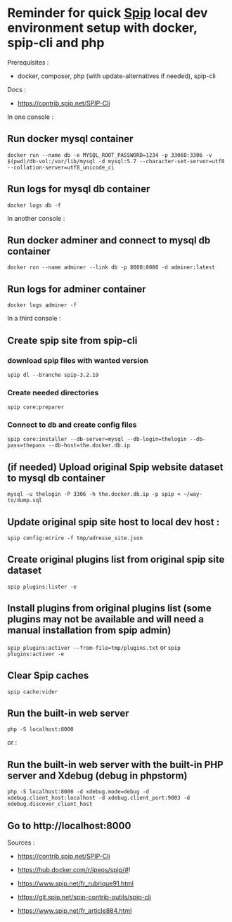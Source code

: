 # Reminder for quick [Spip](https://www.spip.net/) local dev environment setup with docker, spip-cli and php

Prerequisites :
- docker, composer, php (with update-alternatives if needed), spip-cli

Docs :
- https://contrib.spip.net/SPIP-Cli


In one console :
## Run docker mysql container
`docker run --name db -e MYSQL_ROOT_PASSWORD=1234 -p 33060:3306 -v $(pwd)/db-vol:/var/lib/mysql -d mysql:5.7 --character-set-server=utf8 --collation-server=utf8_unicode_ci`

## Run logs for mysql db container
`docker logs db -f`

In another console :
## Run docker adminer and connect to mysql db container

`docker run --name adminer --link db -p 8080:8080 -d adminer:latest`

## Run logs for adminer container

`docker logs adminer -f`

In a third console :

## Create spip site from spip-cli

### download spip files with wanted version
`spip dl --branche spip-3.2.19`
### Create needed directories
`spip core:preparer`
### Connect to db and create config files
`spip core:installer --db-server=mysql --db-login=thelogin --db-pass=thepass --db-host=the.docker.db.ip`

## (if needed) Upload original Spip website dataset to mysql db container 
`mysql -u thelogin -P 3306 -h the.docker.db.ip -p spip < ~/way-to/dump.sql`

## Update original spip site host to local dev host :
`spip config:ecrire -f tmp/adresse_site.json`

## Create original plugins list from original spip site dataset
`spip plugins:lister -e`

## Install plugins from original plugins list (some plugins may not be available and will need a manual installation from spip admin)
`spip plugins:activer --from-file=tmp/plugins.txt` or `spip plugins:activer -e`

## Clear Spip caches
`spip cache:vider`

## Run the built-in web server
`php -S localhost:8000`

or :

## Run the built-in web server with the built-in PHP server and Xdebug (debug in phpstorm)
`php -S localhost:8000 -d xdebug.mode=debug -d xdebug.client_host:localhost -d xdebug.client_port:9003 -d xdebug.discover_client_host`

## Go to http://localhost:8000

Sources : 
- https://contrib.spip.net/SPIP-Cli
- https://hub.docker.com/r/ipeos/spip/#!
- https://www.spip.net/fr_rubrique91.html
- https://git.spip.net/spip-contrib-outils/spip-cli

- https://www.spip.net/fr_article884.html

